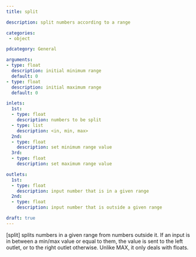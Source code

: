 ```yaml
---
title: split

description: split numbers according to a range

categories:
 - object

pdcategory: General

arguments:
- type: float
  description: initial minimum range 
  default: 0
- type: float
  description: initial maximum range
  default: 0

inlets:
  1st:
  - type: float
    description: numbers to be split
  - type: list
    description: <in, min, max>
  2nd:
  - type: float
    description: set minimum range value
  3rd:
  - type: float
    description: set maximum range value

outlets:
  1st:
  - type: float
    description: input number that is in a given range
  2nd:
  - type: float
    description: input number that is outside a given range

draft: true
---
```


[split] splits numbers in a given range from numbers outside it. If an input is in between a min/max value or equal to them, the value is sent to the left outlet, or to the right outlet otherwise. Unlike MAX, it only deals with floats.